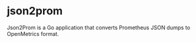 # json2prom
Json2Prom is a Go application that converts Prometheus JSON dumps to OpenMetrics format.
